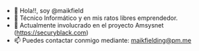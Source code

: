 - 👋 Hola!!, soy @maikfield
- 👀 Técnico Informático y en mis ratos libres emprendedor.
- 🌱 Actualmente involucrado en el proyecto Amsysnet (https://securyblack.com)
- 📫 Puedes contactar conmigo mediante: maikfielding@pm.me

<!---
maikfield/maikfield is a ✨ special ✨ repository because its `README.md` (this file) appears on your GitHub profile.
You can click the Preview link to take a look at your changes.
--->
